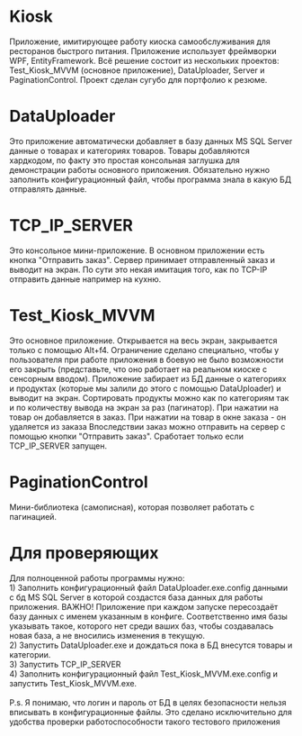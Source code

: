 # Kiosk
Приложение, имитирующее работу киоска самообслуживания для ресторанов быстрого питания. 
Приложение использует фреймворки WPF, EntityFramework. Всё решение состоит из нескольких проектов: Test_Kiosk_MVVM (основное приложение), DataUploader, Server и PaginationControl.
Проект сделан сугубо для портфолио к резюме.

# DataUploader
Это приложение автоматически добавляет в базу данных MS SQL Server данные о товарах и категориях товаров. Товары добавляются хардкодом, по факту это простая консольная заглушка для демонстрации работы основного приложения. Обязательно нужно заполнить конфигурационный файл, чтобы программа знала в какую БД отправлять данные.

# TCP_IP_SERVER 
Это консольное мини-приложение. В основном приложении есть кнопка "Отправить заказ". Сервер принимает отправленный заказ и выводит на экран. По сути это некая имитация того, как по TCP-IP отправить данные например на кухню. 

# Test_Kiosk_MVVM
Это основное приложение. Открывается на весь экран, закрывается только с помощью Alt+f4. Ограничение сделано специально, чтобы у пользователя при работе приложения в боевую не было возможности его закрыть (представьте, что оно работает на реальном киоске с сенсорным вводом). Приложение забирает из БД данные о категориях и продуктах (которые мы залили до этого с помощью DataUploader) и выводит на экран. Сортировать продукты можно как по категориям так и по количеству вывода на экран за раз (пагинатор). При нажатии на товар он добавляется в заказ. При нажатии на товар в окне заказа - он удаляется из заказа Впоследствии заказ можно отправить на сервер с помощью кнопки "Отправить заказ". Сработает только если TCP_IP_SERVER запущен.

# PaginationControl
Мини-библиотека (самописная), которая позволяет работать с пагинацией.


# Для проверяющих
Для полноценной работы программы нужно:
<br> 1) Заполнить конфигурационный файл DataUploader.exe.config данными с бд MS SQL Server в которой создастся база данных для работы приложения. ВАЖНО! Приложение при каждом запуске пересоздаёт базу данных с именем указанным в конфиге. Соответственно имя базы указывать такое, которого нет среди ваших баз, чтобы создавалась новая база, а не вносились изменения в текущую.
<br> 2) Запустить DataUploader.exe и дождаться пока в БД внесутся товары и категории.
<br> 3) Запустить TCP_IP_SERVER
<br> 4) Заполнить конфигурационный файл Test_Kiosk_MVVM.exe.config и запустить Test_Kiosk_MVVM.exe. 
<br>
<br> P.s. Я понимаю, что логин и пароль от БД в целях безопасности нельзя вписывать в конфигурационные файлы. Это сделано исключительно для удобства проверки работоспособности такого тестового приложения
